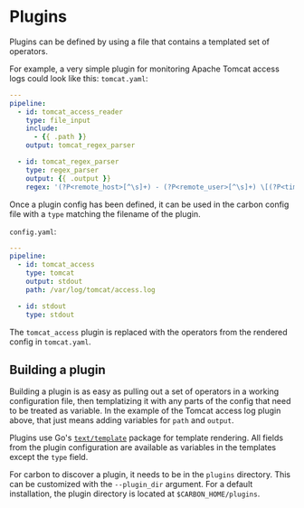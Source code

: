 # Plugins

Plugins can be defined by using a file that contains a templated set of operators.

For example, a very simple plugin for monitoring Apache Tomcat access logs could look like this:
`tomcat.yaml`:
```yaml
---
pipeline:
  - id: tomcat_access_reader
    type: file_input
    include:
      - {{ .path }}
    output: tomcat_regex_parser

  - id: tomcat_regex_parser
    type: regex_parser
    output: {{ .output }}
    regex: '(?P<remote_host>[^\s]+) - (?P<remote_user>[^\s]+) \[(?P<timestamp>[^\]]+)\] "(?P<http_method>[A-Z]+) (?P<path>[^\s]+)[^"]+" (?P<http_status>\d+) (?P<bytes_sent>[^\s]+)'
```

Once a plugin config has been defined, it can be used in the carbon config file with a `type` matching the filename of the plugin.

`config.yaml`:
```yaml
---
pipeline:
  - id: tomcat_access
    type: tomcat
    output: stdout
    path: /var/log/tomcat/access.log

  - id: stdout
    type: stdout
```

The `tomcat_access` plugin is replaced with the operators from the rendered config in `tomcat.yaml`.

## Building a plugin

Building a plugin is as easy as pulling out a set of operators in a working configuration file, then templatizing it with
any parts of the config that need to be treated as variable. In the example of the Tomcat access log plugin above, that just means
adding variables for `path` and `output`.

Plugins use Go's [`text/template`](https://golang.org/pkg/text/template/) package for template rendering. All fields from
the plugin configuration are available as variables in the templates except the `type` field.

For carbon to discover a plugin, it needs to be in the `plugins` directory. This can be customized with the
`--plugin_dir` argument. For a default installation, the plugin directory is located at `$CARBON_HOME/plugins`.

